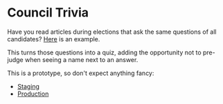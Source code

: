 # Council Trivia

Have you read articles during elections that ask the same questions of all candidates? [Here](http://www.boulderweekly.com/article-11774-boulder-city-council-candidate-questions-and-answers.html) is an example.

This turns those questions into a quiz, adding the opportunity not to pre-judge when seeing a name next to an answer.

This is a prototype, so don't expect anything fancy:

* [Staging](https://council-trivia-staging.herokuapp.com/)
* [Production](https://council-trivia-production.herokuapp.com/)
